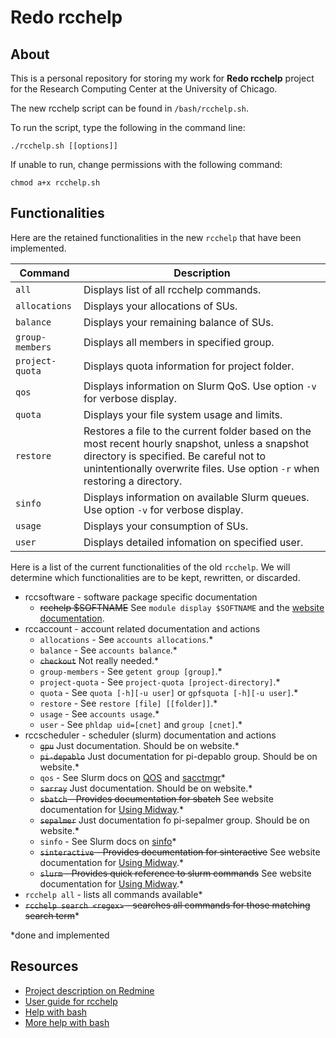 # Redo rcchelp

## About

This is a personal repository for storing my work for **Redo rcchelp** project for the Research Computing Center at the University of Chicago.

The new rcchelp script can be found in `/bash/rcchelp.sh`.

To run the script, type the following in the command line:
```
./rcchelp.sh [[options]]
```

If unable to run, change permissions with the following command:
```
chmod a+x rcchelp.sh
```

## Functionalities

Here are the retained functionalities in the new `rcchelp` that have been implemented.

| Command  | Description |
|----------|-------------|
|`all`|Displays list of all rcchelp commands.|
|`allocations`|Displays your allocations of SUs.|
|`balance`|Displays your remaining balance of SUs.|
|`group-members`|Displays all members in specified group.|
|`project-quota`|Displays quota information for project folder.|
|`qos`|Displays information on Slurm QoS. Use option `-v` for verbose display.|
|`quota`|Displays your file system usage and limits.|
|`restore`|Restores a file to the current folder based on the most recent hourly snapshot, unless a snapshot directory is specified. Be careful not to unintentionally overwrite files. Use option `-r` when restoring a directory.|
|`sinfo`|Displays information on available Slurm queues. Use option `-v` for verbose display.|
|`usage`|Displays your consumption of SUs.|
|`user`|Displays detailed infomation on specified user.|

Here is a list of the current functionalities of the old `rcchelp`. We will determine which functionalities are to be kept, rewritten, or discarded.

* rccsoftware - software package specific documentation
  * ~~rcchelp $SOFTNAME~~ See `module display $SOFTNAME` and the [website documentation](https://rcc.uchicago.edu/docs/).
* rccaccount - account related documentation and actions
  * `allocations` - See `accounts allocations`.*
  * `balance` - See `accounts balance`.*
  * ~~`checkout`~~ Not really needed.*
  * `group-members` - See `getent group [group]`.*
  * `project-quota` - See `project-quota [project-directory]`.*
  * `quota` - See `quota [-h][-u user]` or `gpfsquota [-h][-u user]`.*
  * `restore` - See `restore [file] [[folder]]`.*
  * `usage` - See `accounts usage`.*
  * `user` - See `phldap uid=[cnet]` and `group [cnet]`.*
* rccscheduler - scheduler (slurm) documentation and actions
  * ~~`gpu`~~ Just documentation. Should be on website.*
  * ~~`pi-depablo`~~ Just documentation for pi-depablo group. Should be on website.*
  * `qos` - See Slurm docs on [QOS](http://slurm.schedmd.com/qos.html) and [sacctmgr](https://computing.llnl.gov/linux/slurm/sacctmgr.html#lbAU)*
  * ~~`sarray`~~ Just documentation. Should be on website.*
  * ~~`sbatch` - Provides documentation for sbatch~~ See website documentation for [Using Midway](https://rcc.uchicago.edu/docs/using-midway/index.html).*
  * ~~`sepalmer`~~ Just documentation fo pi-sepalmer group. Should be on website.*
  * `sinfo` - See Slurm docs on [sinfo](http://www.schedmd.com/slurmdocs/sinfo.html)*
  * ~~`sinteractive` - Provides documentation for sinteractive~~ See website documentation for [Using Midway](https://rcc.uchicago.edu/docs/using-midway/index.html).*
  * ~~`slurm` - Provides quick reference to slurm commands~~ See website documentation for [Using Midway](https://rcc.uchicago.edu/docs/using-midway/index.html).*
* `rcchelp all` - lists all commands available*
* ~~`rcchelp search <regex>` - searches all commands for those matching search term~~*

\*done and implemented

## Resources

* [Project description on Redmine](https://w3.rcc.uchicago.edu/redmine/projects/rcc/wiki/Redo_rcchelp)
* [User guide for rcchelp](https://w3.rcc.uchicago.edu/redmine/projects/rcc/wiki/Rcchelp_User_Guide)
* [Help with bash](http://tldp.org/HOWTO/Bash-Prog-Intro-HOWTO.html)
* [More help with bash](http://tldp.org/LDP/Bash-Beginners-Guide/html/index.html)
